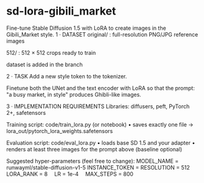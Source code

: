 # sd-lora-gibili_market
Fine-tune Stable Diffusion 1.5 with LoRA to create images in the Gibili_Market style.
1 · DATASET
original/ : full-resolution PNG/JPG reference images

512/ : 512 × 512 crops ready to train

dataset is added in the branch

2 · TASK
Add a new style token <sks> to the tokenizer.

Finetune both the UNet and the text encoder with LoRA so that the prompt: "a busy market, in <sks> style" produces Ghibli-like images.

3 · IMPLEMENTATION REQUIREMENTS
Libraries: diffusers, peft, PyTorch 2+, safetensors

Training script: code/train_lora.py (or notebook)
• saves exactly one file → lora_out/pytorch_lora_weights.safetensors

Evaluation script: code/eval_lora.py
• loads base SD 1.5 and your adapter
• renders at least three images for the prompt above (baseline optional)

Suggested hyper-parameters (feel free to change):
MODEL_NAME = runwayml/stable-diffusion-v1-5
INSTANCE_TOKEN = <sks>
RESOLUTION = 512 
LORA_RANK = 8 
LR = 1e-4 
MAX_STEPS = 800

